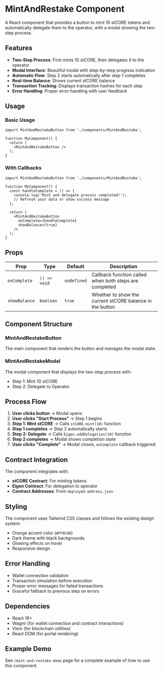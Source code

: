 # MintAndRestake Component

A React component that provides a button to mint 10 stCORE tokens and automatically delegate them to the operator, with a modal showing the two-step process.

## Features

- **Two-Step Process**: First mints 10 stCORE, then delegates it to the operator
- **Modal Interface**: Beautiful modal with step-by-step progress indication
- **Automatic Flow**: Step 2 starts automatically after step 1 completes
- **Real-time Balance**: Shows current stCORE balance
- **Transaction Tracking**: Displays transaction hashes for each step
- **Error Handling**: Proper error handling with user feedback

## Usage

### Basic Usage

```tsx
import MintAndRestakeButton from './components/MintAndRestake';

function MyComponent() {
  return (
    <MintAndRestakeButton />
  );
}
```

### With Callbacks

```tsx
import MintAndRestakeButton from './components/MintAndRestake';

function MyComponent() {
  const handleComplete = () => {
    console.log('Mint and delegate process completed!');
    // Refresh your data or show success message
  };

  return (
    <MintAndRestakeButton 
      onComplete={handleComplete}
      showBalance={true}
    />
  );
}
```

## Props

| Prop | Type | Default | Description |
|------|------|---------|-------------|
| `onComplete` | `() => void` | `undefined` | Callback function called when both steps are completed |
| `showBalance` | `boolean` | `true` | Whether to show the current stCORE balance in the button |

## Component Structure

### MintAndRestakeButton
The main component that renders the button and manages the modal state.

### MintAndRestakeModal
The modal component that displays the two-step process with:
- Step 1: Mint 10 stCORE
- Step 2: Delegate to Operator

## Process Flow

1. **User clicks button** → Modal opens
2. **User clicks "Start Process"** → Step 1 begins
3. **Step 1: Mint stCORE** → Calls `stCORE.mint(10)` function
4. **Step 1 completes** → Step 2 automatically starts
5. **Step 2: Delegate** → Calls `Eigen.addDelegation(10)` function
6. **Step 2 completes** → Modal shows completion state
7. **User clicks "Complete"** → Modal closes, `onComplete` callback triggered

## Contract Integration

The component integrates with:
- **stCORE Contract**: For minting tokens
- **Eigen Contract**: For delegation to operator
- **Contract Addresses**: From `deployed-address.json`

## Styling

The component uses Tailwind CSS classes and follows the existing design system:
- Orange accent color (`#FF8C00`)
- Dark theme with black backgrounds
- Glowing effects on hover
- Responsive design

## Error Handling

- Wallet connection validation
- Transaction simulation before execution
- Proper error messages for failed transactions
- Graceful fallback to previous step on errors

## Dependencies

- React 18+
- Wagmi (for wallet connection and contract interactions)
- Viem (for blockchain utilities)
- React DOM (for portal rendering)

## Example Demo

See `/mint-and-restake-demo` page for a complete example of how to use this component.
